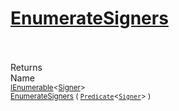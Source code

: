 # [EnumerateSigners](./DataSetLoader-100663880.md)


<br><br>
Returns<img width=542/>Name
<br>
<sub>[IEnumerable](https://docs.microsoft.com/en-us/dotnet/api/System.Collections.Generic.IEnumerable-1)\<[Signer](./../../Signer.md)></sub><img width=500/><sub>[EnumerateSigners](./DataSetLoader-100663880.md) ( [`Predicate`](https://docs.microsoft.com/en-us/dotnet/api/System.Predicate-1)\<[`Signer`](./../../Signer.md)> )</sub><br>


